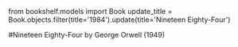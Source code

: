 from bookshelf.models import Book
update_title = Book.objects.filter(title='1984').update(title='Nineteen Eighty-Four')

#Nineteen Eighty-Four by George Orwell (1949)